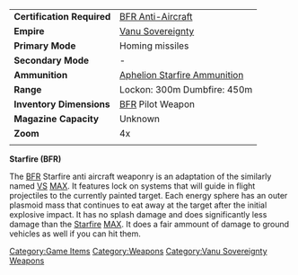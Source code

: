 |                            |                                                                            |
| -------------------------- | -------------------------------------------------------------------------- |
| **Certification Required** | [BFR Anti-Aircraft](BFR_Anti.$1.md "wikilink")                             |
| **Empire**                 | [Vanu Sovereignty](Vanu_Sovereignty.md "wikilink")                         |
| **Primary Mode**           | Homing missiles                                                            |
| **Secondary Mode**         | \-                                                                         |
| **Ammunition**             | [Aphelion Starfire Ammunition](Aphelion_Starfire_Ammunition.md "wikilink") |
| **Range**                  | Lockon: 300m Dumbfire: 450m                                                |
| **Inventory Dimensions**   | [BFR](BFR.md "wikilink") Pilot Weapon                                      |
| **Magazine Capacity**      | Unknown                                                                    |
| **Zoom**                   | 4x                                                                         |
|                            |                                                                            |

**Starfire (BFR)**

The [BFR](BFR.md "wikilink") Starfire anti aircraft weaponry is an
adaptation of the similarly named [VS](VS.md "wikilink")
[MAX](MAX.md "wikilink"). It features lock on systems that will guide in
flight projectiles to the currently painted target. Each energy sphere
has an outer plasmoid mass that continues to eat away at the target
after the initial explosive impact. It has no splash damage and does
significantly less damage than the [Starfire](Starfire.md "wikilink")
[MAX](MAX.md "wikilink"). It does a fair ammount of damage to ground
vehicles as well if you can hit them.

[Category:Game Items](Category:Game_Items.md "wikilink")
[Category:Weapons](Category:Weapons.md "wikilink") [Category:Vanu
Sovereignty Weapons](Category:Vanu_Sovereignty_Weapons.md "wikilink")

